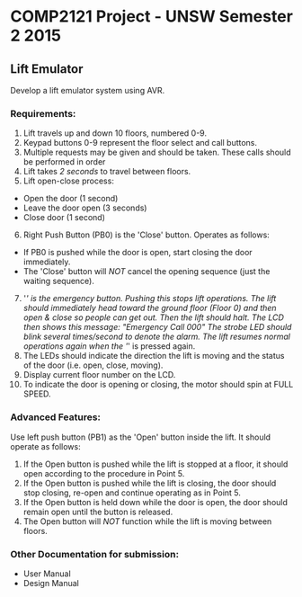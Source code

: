 # COMP2121 Project - UNSW Semester 2 2015

## Lift Emulator

Develop a lift emulator system using AVR.

### Requirements:
1. Lift travels up and down 10 floors, numbered 0-9.
2. Keypad buttons 0-9 represent the floor select and call buttons.
3. Multiple requests may be given and should be taken. These calls should be
   performed in order
4. Lift takes *2 seconds* to travel between floors.
5. Lift open-close process:
  * Open the door (1 second)
  * Leave the door open (3 seconds)
  * Close door (1 second)
6. Right Push Button (PB0) is the 'Close' button. Operates as follows:
  * If PB0 is pushed while the door is open, start closing the door immediately.
  * The 'Close' button will *NOT* cancel the opening sequence (just the waiting sequence).
7. '*' is the emergency button. Pushing this stops lift operations. The lift
  should immediately head toward the ground floor (Floor 0) and then open & close
  so people can get out. Then the lift should halt. The LCD then shows this
  message:
      "Emergency
       Call 000"
  The strobe LED should blink several times/second to denote the alarm.
  The lift resumes normal operations again when the '*' is pressed again.
8. The LEDs should indicate the direction the lift is moving and the status
  of the door (i.e. open, close, moving).
9. Display current floor number on the LCD.
10. To indicate the door is opening or closing, the motor should spin at FULL
  SPEED.

### Advanced Features:
Use left push button (PB1) as the 'Open' button inside the lift. It should
operate as follows:
1. If the Open button is pushed while the lift is stopped at a floor, it should
open according to the procedure in Point 5.
2. If the Open button is pushed while the lift is closing, the door should stop
closing, re-open and continue operating as in Point 5.
3. If the Open button is held down while the door is open, the door should
remain open until the button is released.
4. The Open button will *NOT* function while the lift is moving between floors.

### Other Documentation for submission:
* User Manual
* Design Manual

